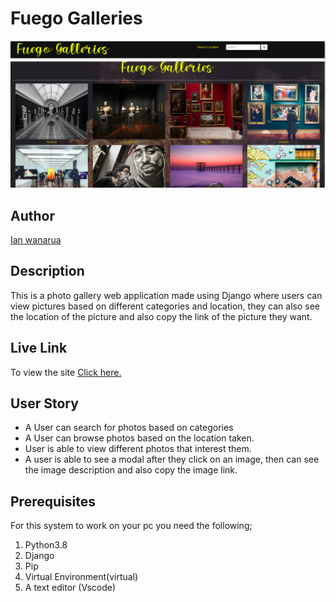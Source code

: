 # Fuego Galleries

![Fuego_galleries!](/static/img/screen.png)

## Author

[Ian wanarua](https://github.com/Ianwanarua)

## Description
This is a photo gallery web application made using Django where users can view pictures based on different categories and location, they can also see the location of the picture and also copy the link of the picture they want.

## Live Link

To view the site [Click here.]()

## User Story

* A User can search for photos based on categories
* A User can browse photos based on the location taken.
* User is able to view different photos that interest them.
* A user is able to see a modal after they click on an image, then can see the image description and also copy the image link.

## Prerequisites

For this system to work on your pc you need the following; 

1. Python3.8
2. Django
3. Pip
4. Virtual Environment(virtual)
5. A text editor (Vscode)